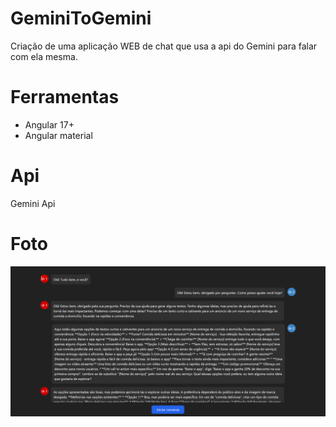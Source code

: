 # GeminiToGemini

Criação de uma aplicação WEB de chat que usa a api do Gemini para falar com ela mesma.

# Ferramentas

- Angular 17+
- Angular material

# Api

Gemini Api

# Foto

![Foto da aplicação](/src/assets/capa.png)
 
